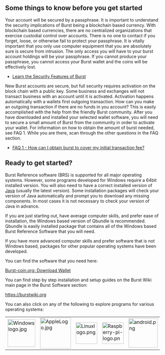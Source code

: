 Some things to know before you get started
------------------------------------------

Your account will be secured by a passphrase. It is important to understand the security implications of Burst being a blockchain based currency. With blockchain based currencies, there are no centralized organizations that exercise custodial control over accounts. There is no one to contact if you forget, loose, or otherwise fail to protect your passphrase. It is vitally important that you only use computer equipment that you are absolutely sure is secure from intrusion. The only access you will have to your burst account holdings will be your passphrase. If you cannot produce your passphrase, you cannot access your Burst wallet and the coins will be effectively lost.

-   [Learn the Security Features of Burst](secure-your-burst.md)

New Burst accounts are secure, but full security requires activation on the block chain with a public key. Some business and exchanges will not transact business with an account until it is activated. Activation happens automatically with a wallets first outgoing transaction. How can you make an outgoing transaction if there are no funds in you account? This is easily accomplished with the help from the friendly Burst community. After you have downloaded and installed your selected wallet software, you will need to secure a small amount of Burst from the community in order to activate your wallet. For information on how to obtain the amount of burst needed, see FAQ 1. While you are there, scan through the other questions in the FAQ section.

-   [FAQ 1 - How can I obtain burst to cover my initial transaction fee?](faq-how-do-i-get-burst-3f.md)

Ready to get started?
---------------------

Burst Reference software (BRS) is supported for all major operating systems. However, some programs developed for Windows require a 64bit installed version. You will also need to have a correct installed version of [Java](https://www.java.com/download/) (usually the latest version). Some installation packages will check your version of Java automatically and prompt you to download any missing components. In most cases it is not necessary to check your version of Java in advance.

If you are just starting out, have average computer skills, and prefer ease of installation, the Windows based version of Qbundle is recommended. Qbundle is easily installed package that contains all of the Windows based Burst Reference Software that you will need.

If you have more advanced computer skills and prefer software that is not Windows based, packages for other popular operating systems have been developed.

You can find the software that you need here:

[Burst-coin.org: Download Wallet](https://www.burst-coin.org/download-wallet/)

You can find step by step installation and setup guides on the Burst Wiki main page in the Burst Software section:

<https://burstwiki.org>

You can also click on any of the following to explore programs for various operating systems:

|                                                                                        |                                                                                   |                                                                                  |                                                                                                          |                                                                            |
|----------------------------------------------------------------------------------------|-----------------------------------------------------------------------------------|----------------------------------------------------------------------------------|----------------------------------------------------------------------------------------------------------|----------------------------------------------------------------------------|
| <img src="Windowslogo.jpg" title="Windowslogo.jpg" alt="Windowslogo.jpg" width="90" /> | <img src="AppleLogo.jpg" title="AppleLogo.jpg" alt="AppleLogo.jpg" width="100" /> | <img src="Linuxlogo.png" title="Linuxlogo.png" alt="Linuxlogo.png" width="70" /> | <img src="Raspberry-pi-logo.png" title="Raspberry-pi-logo.png" alt="Raspberry-pi-logo.png" width="70" /> | <img src="android.png" title="android.png" alt="android.png" width="95" /> |


